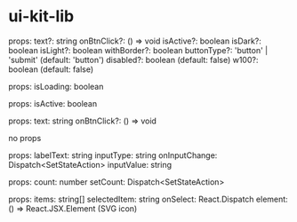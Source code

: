 # ui-kit-lib

<ButtonBase> props:
text?: string
onBtnClick?: () => void
isActive?: boolean
isDark?: boolean
isLight?: boolean
withBorder?: boolean
buttonType?: 'button' | 'submit' (default: 'button')
disabled?: boolean (default: false)
w100?: boolean (default: false)

<CssLoader> props:
isLoading: boolean

<CubeAbsLoader> props:
isActive: boolean

<DashPlusButton> props:
text: string
onBtnClick?: () => void

<HeaderLogo> no props

<InputWithLabel> props:
labelText: string
inputType: string
onInputChange: Dispatch<SetStateAction<string>>
inputValue: string

<NumberInput> props:
count: number
setCount: Dispatch<SetStateAction<number>>

<SelectFallList> props:
items: string[]
selectedItem: string
onSelect: React.Dispatch<string>
element: () => React.JSX.Element (SVG icon)
